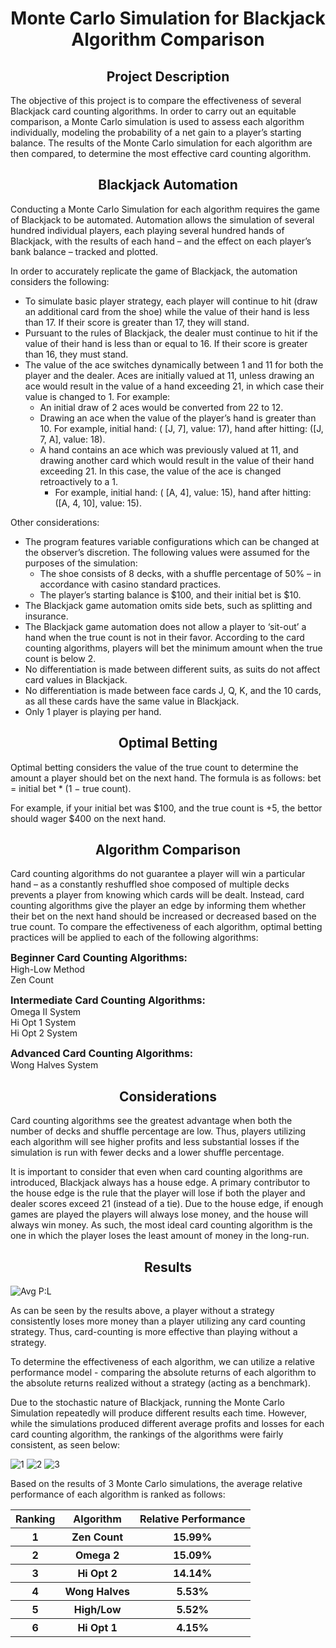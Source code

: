 <h1 align="center">Monte Carlo Simulation for Blackjack Algorithm Comparison</h1>

<h2 align='center'>Project Description</h2>

The objective of this project is to compare the effectiveness of several Blackjack card counting algorithms. 
In order to carry out an equitable comparison, a Monte Carlo simulation is used to assess each algorithm individually, 
modeling the probability of a net gain to a player’s starting balance. The results of the Monte Carlo simulation for 
each algorithm are then compared, to determine the most effective card counting algorithm.


<h2 align='center'>Blackjack Automation</h2>

Conducting a Monte Carlo Simulation for each algorithm requires the game of Blackjack to be automated. 
Automation allows the simulation of several hundred individual players, each playing several hundred hands of 
Blackjack, with the results of each hand – and the effect on each player’s bank balance – tracked and plotted.

In order to accurately replicate the game of Blackjack, the automation considers the following:
*   To simulate basic player strategy, each player will continue to hit (draw an additional card from the shoe) while 
the value of their hand is less than 17. If their score is greater than 17, they will stand.
*   Pursuant to the rules of Blackjack, the dealer must continue to hit if the value of their hand is less than or 
equal to 16. If their score is greater than 16, they must stand.
*   The value of the ace switches dynamically between 1 and 11 for both the player and the dealer. Aces are initially 
valued at 11, unless drawing an ace would result in the value of a hand exceeding 21, in which case their value is 
changed to 1. For example:
    * An initial draw of 2 aces would be converted from 22 to 12.
    * Drawing an ace when the value of the player’s hand is greater than 10. For example, initial hand: ( [J, 7], 
    value: 17), hand after hitting: ([J, 7, A], value: 18).
    * A hand contains an ace which was previously valued at 11, and drawing another card which would result in the 
    value of their hand exceeding 21. In this case, the value of the ace is changed retroactively to a 1. 
      * For example, initial hand: ( [A, 4], value: 15), hand after hitting: ([A, 4, 10], value: 15).

Other considerations:
* The program features variable configurations which can be changed at the observer’s discretion. The following values
were assumed for the purposes of the simulation:
  * The shoe consists of 8 decks, with a shuffle percentage of 50% – in accordance with casino standard practices. 
  * The player’s starting balance is $100, and their initial bet is $10.
* The Blackjack game automation omits side bets, such as splitting and insurance.
* The Blackjack game automation does not allow a player to ‘sit-out’ a hand when the true count is not in their favor. 
According to the card counting algorithms, players will bet the minimum amount when the true count is below 2. 
* No differentiation is made between different suits, as suits do not affect card values in Blackjack. 
* No differentiation is made between face cards J, Q, K, and the 10 cards, as all these cards have the same value in 
Blackjack.
* Only 1 player is playing per hand.


<h2 align='center'>Optimal Betting</h2>

Optimal betting considers the value of the true count to determine the amount a player should bet on the next
hand. The formula is as follows: bet = initial bet * (1 <span>&#8722;</span> true count).

For example, if your initial bet was $100, and the true count is +5, the bettor should wager $400 on the next hand.


<h2 align='center'>Algorithm Comparison</h2>

Card counting algorithms do not guarantee a player will win a particular hand – as a constantly reshuffled shoe 
composed of multiple decks prevents a player from knowing which cards will be dealt. Instead, card counting algorithms 
give the player an edge by informing them whether their bet on the next hand should be increased or decreased based 
on the true count. To compare the effectiveness of each algorithm, optimal betting practices will be applied 
to each of the following algorithms:

<font size="3"><b>Beginner Card Counting Algorithms:</b></font><br>
High-Low Method <br>
Zen Count

<font size="3"><b>Intermediate Card Counting Algorithms:</b></font><br>
Omega II System <br>
Hi Opt 1 System <br>
Hi Opt 2 System

<font size="3"><b>Advanced Card Counting Algorithms:</b></font><br>
Wong Halves System


<h2 align='center'>Considerations</h2>

Card counting algorithms see the greatest advantage when both the number of decks and shuffle percentage are low. 
Thus, players utilizing each algorithm will see higher profits and less substantial losses if the simulation is run 
with fewer decks and a lower shuffle percentage.

It is important to consider that even when card counting algorithms are introduced, Blackjack always has a house 
edge. A primary contributor to the house edge is the rule that the player will lose if both the player and dealer scores 
exceed 21 (instead of a tie). Due to the house edge, if enough games are played the players will always lose money, and
the house will always win money. As such, the most ideal card counting algorithm is the one in which the player loses the 
least amount of money in the long-run.


<h2 align='center'>Results</h2>

![Avg P:L](https://user-images.githubusercontent.com/86618999/209976585-6b942414-4b7d-4276-9bf5-3dddb09f388c.png)

As can be seen by the results above, a player without a strategy consistently loses more money than a 
player utilizing any card counting strategy. Thus, card-counting is more effective than playing without a strategy.
   
To determine the effectiveness of each algorithm, we can utilize a relative performance model - comparing the absolute
returns of each algorithm to the absolute returns realized without a strategy (acting as a benchmark). 
   
Due to the stochastic nature of Blackjack, running the Monte Carlo Simulation repeatedly will produce different results 
each time. However, while the simulations produced different average profits and losses for each 
card counting algorithm, the rankings of the algorithms were fairly consistent, as seen below:
   
![1](https://user-images.githubusercontent.com/86618999/209976701-04063dbe-24d4-41db-8feb-98177f086670.png)
![2](https://user-images.githubusercontent.com/86618999/209976710-05c4f219-1e6a-45f6-ac03-da9b765ebe1a.png)
![3](https://user-images.githubusercontent.com/86618999/209976729-2aece5ca-46b1-4da4-80ec-43ba6c247770.png)


Based on the results of 3 Monte Carlo simulations, the average relative performance of each algorithm is ranked as follows:
<table>
    <tr>
        <th>Ranking</th>
        <th>Algorithm</th>
        <th>Relative Performance</th>
    </tr>
    <tr>
        <th>1</th>
        <th>Zen Count</th>
        <th>15.99%</th>
    </tr>
    <tr>
        <th>2</th>
        <th>Omega 2</th>
        <th>15.09%</th>
    </tr>
    <tr>
        <th>3</th>
        <th>Hi Opt 2</th>
        <th>14.14%</th>
    </tr>
    <tr>
        <th>4</th>
        <th>Wong Halves</th>
        <th>5.53%</th>
    </tr>
    <tr>
        <th>5</th>
        <th>High/Low</th>
        <th>5.52%</th>
    </tr>
    <tr>
        <th>6</th>
        <th>Hi Opt 1</th>
        <th>4.15%</th>
    </tr>
</table>

